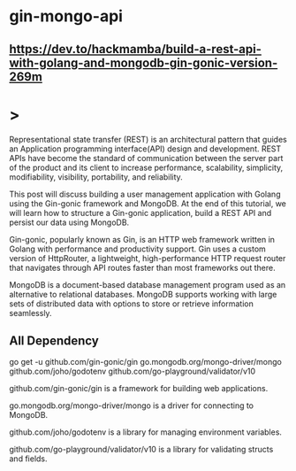 # gin-mongo-api

## https://dev.to/hackmamba/build-a-rest-api-with-golang-and-mongodb-gin-gonic-version-269m

# >

Representational state transfer (REST) is an architectural pattern that guides an Application programming interface(API) design and development. REST APIs have become the standard of communication between the server part of the product and its client to increase performance, scalability, simplicity, modifiability, visibility, portability, and reliability.

This post will discuss building a user management application with Golang using the Gin-gonic framework and MongoDB. At the end of this tutorial, we will learn how to structure a Gin-gonic application, build a REST API and persist our data using MongoDB.

Gin-gonic, popularly known as Gin, is an HTTP web framework written in Golang with performance and productivity support. Gin uses a custom version of HttpRouter, a lightweight, high-performance HTTP request router that navigates through API routes faster than most frameworks out there.

MongoDB is a document-based database management program used as an alternative to relational databases. MongoDB supports working with large sets of distributed data with options to store or retrieve information seamlessly.

## All Dependency

go get -u github.com/gin-gonic/gin go.mongodb.org/mongo-driver/mongo github.com/joho/godotenv github.com/go-playground/validator/v10

github.com/gin-gonic/gin is a framework for building web applications.

go.mongodb.org/mongo-driver/mongo is a driver for connecting to MongoDB.

github.com/joho/godotenv is a library for managing environment variables.

github.com/go-playground/validator/v10 is a library for validating structs and fields.
